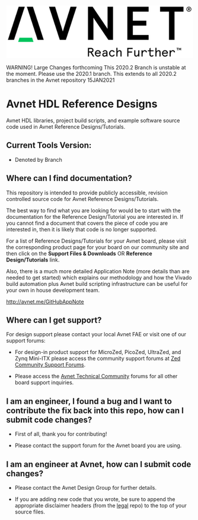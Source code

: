 ![alt text][logo]

WARNING! Large Changes forthcoming
This 2020.2 Branch is unstable at the moment.  Please use the 2020.1 branch.
This extends to all 2020.2 branches in the Avnet repository
15JAN2021

Avnet HDL Reference Designs
===========================

Avnet HDL libraries, project build scripts, and example software source code used in Avnet Reference Designs/Tutorials.


Current Tools Version:
----------------------

* Denoted by Branch


Where can I find documentation? 
-------------------------------

This repository is intended to provide publicly accessible, revision controlled source code for Avnet Reference Designs/Tutorials.

The best way to find what you are looking for would be to start with the documentation for the Reference Design/Tutorial you are interested in.  If you cannot find a document that covers the piece of code you are interested in, then it is likely that code is no longer supported.

For a list of Reference Designs/Tutorials for your Avnet board, please visit the corresponding product page for your board on our community site and then click on the **Support Files & Downloads** OR **Reference Design/Tutorials** link.

Also, there is a much more detailed Application Note (more details than are needed to get started) which explains our methodology and how the Vivado build automation plus Avnet build scripting infrastructure can be useful for your own in house development team.

http://avnet.me/GitHubAppNote


Where can I get support?
------------------------

For design support please contact your local Avnet FAE or visit one of our support forums:

* For design-in product support for MicroZed, PicoZed, UltraZed, and Zynq Mini-ITX please access the community support forums at [Zed Community Support Forums].

* Please access the [Avnet Technical Community] forums for all other board support inquiries.


I am an engineer, I found a bug and I want to contribute the fix back into this repo, how can I submit code changes?
--------------------------------------------------------------------------------------------------------------------

* First of all, thank you for contributing!

* Please contact the support forum for the Avnet board you are using.


I am an engineer at Avnet, how can I submit code changes?
---------------------------------------------------------

* Please contact the Avnet Design Group for further details.

* If you are adding new code that you wrote, be sure to append the appropriate disclaimer headers (from the [legal] repo) to the top of your source files.

[Vivado 2017.4]:http://www.xilinx.com/content/xilinx/en/downloadNav/vivado-design-tools/2017-4.html
[Avnet Technical Community]:http://community.avnet.com/
[Zed Community Support Forums]:http://www.minized.org/forum
[legal]:https://github.com/Avnet/legal
[logo]:https://github.com/Avnet/legal/blob/master/avnet_logo.png "Avnet"
